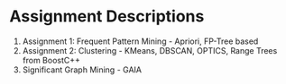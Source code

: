# Assignment Descriptions

1. Assignment 1: Frequent Pattern Mining - Apriori, FP-Tree based
2. Assignment 2: Clustering - KMeans, DBSCAN, OPTICS, Range Trees from BoostC++
3. Significant Graph Mining - GAIA

